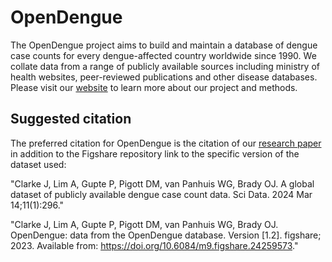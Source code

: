 # OpenDengue

The OpenDengue project aims to build and maintain a database of dengue case counts for every dengue-affected country worldwide since 1990. We collate data from a range of publicly available sources including ministry of health websites, peer-reviewed publications and other disease databases. Please visit our [website](https://opendengue.org) to learn more about our project and methods.

## Suggested citation
The preferred citation for OpenDengue is the citation of our [research paper](https://doi.org/10.1038/s41597-024-03120-7) in addition to the Figshare repository link to the specific version of the dataset used:

"Clarke J, Lim A, Gupte P, Pigott DM, van Panhuis WG, Brady OJ. A global dataset of publicly available dengue case count data. Sci Data. 2024 Mar 14;11(1):296."

"Clarke J, Lim A, Gupte P, Pigott DM, van Panhuis WG, Brady OJ. OpenDengue: data from the OpenDengue database. Version [1.2]. figshare; 2023. Available from:  https://doi.org/10.6084/m9.figshare.24259573."
